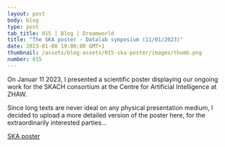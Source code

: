 ```yaml
---
layout: post
body: blog
type: post
tab_title: 015 | Blog | Dreamworld
title: "The SKA poster - Datalab symposium (11/01/2023)"
date: 2023-01-08 19:00:00 GMT+1
thumbnail: /assets/blog-assets/015-ska-poster/images/thumb.png
number: 015
---
```


On Januar 11 2023, I presented a scientific poster displaying our
ongoing work for the SKACH consortium at the Centre for Artificial
Intelligence at ZHAW.

Since long texts are never ideal on any physical presentation medium,
I decided to upload a more detailed version of the poster here, for
the extraordinarily interested parties...

<!--more-->

[SKA poster ](/assets/blog-assets/015-ska-poster/files/ska_poster_long.pdf)

